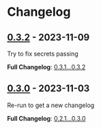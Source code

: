 # Changelog

## [0.3.2](https://github.com/manytask/test-ci/releases/tag/0.3.2) - 2023-11-09

Try to fix secrets passing

**Full Changelog**: [0.3.1...0.3.2](https://github.com/manytask/test-ci/compare/0.3.1...0.3.2)

## [0.3.0](https://github.com/manytask/test-ci/releases/tag/0.3.0) - 2023-11-03

Re-run to get a new changelog

**Full Changelog**: [0.2.1...0.3.0](https://github.com/manytask/test-ci/compare/0.2.1...0.3.0)
